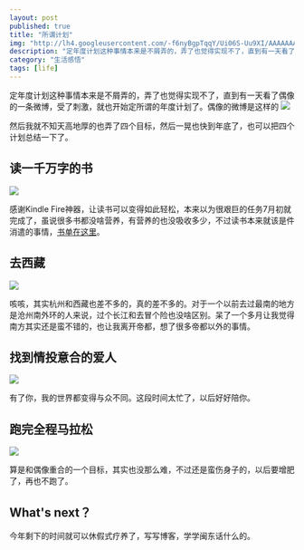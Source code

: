 ```yaml
---
layout: post
published: true
title: "所谓计划"
img: "http://lh4.googleusercontent.com/-f6nyBgpTqqY/Ui06S-Uu9XI/AAAAAAAAAZI/sRhONYgiTOU/w251-h213-no/original_NS8z_299400002812118f.jpg"
description: "定年度计划这种事情本来是不屑弄的，弄了也觉得实现不了，直到有一天看了偶像的一条微博，受了刺激，就业开始定所谓的年度计划了。"
category: "生活感悟" 
tags: [life]
---
```


定年度计划这种事情本来是不屑弄的，弄了也觉得实现不了，直到有一天看了偶像的一条微博，受了刺激，就也开始定所谓的年度计划了。偶像的微博是这样的
![](http://lh3.googleusercontent.com/-MsViWHJtxB0/Ui06RJERbpI/AAAAAAAAAYg/RO624Lr1vmY/w600-h270-no/original_AqnC_0a5f000040e2125b.jpg)

然后我就不知天高地厚的也弄了四个目标，然后一晃也快到年底了，也可以把四个计划总结一下了。

## 读一千万字的书
![](http://lh6.googleusercontent.com/-LaR2WVLCfHo/Ui06R7j44QI/AAAAAAAAAZc/jfPyJMLScY0/w650-h432-no/original_Fc61_0ae600002854125b.jpg)

感谢Kindle Fire神器，让读书可以变得如此轻松，本来以为很艰巨的任务7月初就完成了，虽说很多书都没啥营养，有营养的也没吸收多少，不过读书本来就该是件消遣的事情，[书单在这里](http://book.douban.com/people/39088733/collect)。

## 去西藏
![](http://lh3.googleusercontent.com/-fAoCfsBwodE/Ui06UOomQaI/AAAAAAAAAZg/aTeSPYBCZ-o/w1024-h768-no/original_PPoU_3d4e00005db3118f.jpg)

咳咳，其实杭州和西藏也差不多的，真的差不多的。对于一个以前去过最南的地方是沧州南外环的人来说，过个长江和去冒个险也没啥区别。呆了一个多月让我觉得南方其实还是蛮不错的，也让我离开帝都，想了很多帝都以外的事情。

## 找到情投意合的爱人
![](http://lh3.googleusercontent.com/-hGoaea6TRW0/Ui06SOKfXiI/AAAAAAAAAY8/qePjTB91Aec/w624-h410-no/original_IAiV_6cc6000027ee118c.jpg)

有了你，我的世界都变得与众不同。这段时间太忙了，以后好好陪你。

## 跑完全程马拉松
![](http://lh4.googleusercontent.com/-4bAO3c02Jss/Ui06QgJAlwI/AAAAAAAAAYo/7UjxMiUrY_4/w1024-h725-no/original_6aeB_54eb000021ed1191.jpg)

算是和偶像重合的一个目标，其实也没那么难，不过还是蛮伤身子的，以后要增肥了，再也不跑了。

## What's next？

今年剩下的时间就可以休假式疗养了，写写博客，学学闽东话什么的。
